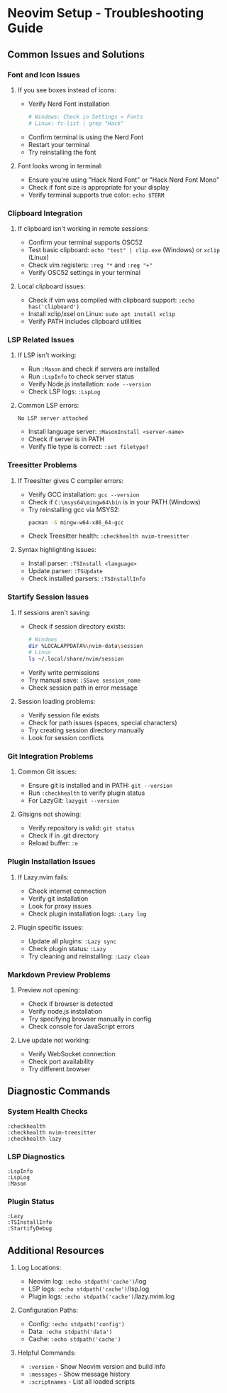 # Neovim Setup - Troubleshooting Guide

## Common Issues and Solutions

### Font and Icon Issues
1. If you see boxes instead of icons:
   - Verify Nerd Font installation
     ```powershell
     # Windows: Check in Settings > Fonts
     # Linux: fc-list | grep "Hack"
     ```
   - Confirm terminal is using the Nerd Font
   - Restart your terminal
   - Try reinstalling the font

2. Font looks wrong in terminal:
   - Ensure you're using "Hack Nerd Font" or "Hack Nerd Font Mono"
   - Check if font size is appropriate for your display
   - Verify terminal supports true color: `echo $TERM`

### Clipboard Integration
1. If clipboard isn't working in remote sessions:
   - Confirm your terminal supports OSC52
   - Test basic clipboard: `echo "test" | clip.exe` (Windows) or `xclip` (Linux)
   - Check vim registers: `:reg "*` and `:reg "+"`
   - Verify OSC52 settings in your terminal

2. Local clipboard issues:
   - Check if vim was compiled with clipboard support: `:echo has('clipboard')`
   - Install xclip/xsel on Linux: `sudo apt install xclip`
   - Verify PATH includes clipboard utilities

### LSP Related Issues
1. If LSP isn't working:
   - Run `:Mason` and check if servers are installed
   - Run `:LspInfo` to check server status
   - Verify Node.js installation: `node --version`
   - Check LSP logs: `:LspLog`

2. Common LSP errors:
   ```
   No LSP server attached
   ```
   - Install language server: `:MasonInstall <server-name>`
   - Check if server is in PATH
   - Verify file type is correct: `:set filetype?`

### Treesitter Problems
1. If Treesitter gives C compiler errors:
   - Verify GCC installation: `gcc --version`
   - Check if `C:\msys64\mingw64\bin` is in your PATH (Windows)
   - Try reinstalling gcc via MSYS2:
     ```bash
     pacman -S mingw-w64-x86_64-gcc
     ```
   - Check Treesitter health: `:checkhealth nvim-treesitter`

2. Syntax highlighting issues:
   - Install parser: `:TSInstall <language>`
   - Update parser: `:TSUpdate`
   - Check installed parsers: `:TSInstallInfo`

### Startify Session Issues
1. If sessions aren't saving:
   - Check if session directory exists:
     ```bash
     # Windows
     dir %LOCALAPPDATA%\nvim-data\session
     # Linux
     ls ~/.local/share/nvim/session
     ```
   - Verify write permissions
   - Try manual save: `:SSave session_name`
   - Check session path in error message

2. Session loading problems:
   - Verify session file exists
   - Check for path issues (spaces, special characters)
   - Try creating session directory manually
   - Look for session conflicts

### Git Integration Problems
1. Common Git issues:
   - Ensure git is installed and in PATH: `git --version`
   - Run `:checkhealth` to verify plugin status
   - For LazyGit: `lazygit --version`

2. Gitsigns not showing:
   - Verify repository is valid: `git status`
   - Check if in .git directory
   - Reload buffer: `:e`

### Plugin Installation Issues
1. If Lazy.nvim fails:
   - Check internet connection
   - Verify git installation
   - Look for proxy issues
   - Check plugin installation logs: `:Lazy log`

2. Plugin specific issues:
   - Update all plugins: `:Lazy sync`
   - Check plugin status: `:Lazy`
   - Try cleaning and reinstalling: `:Lazy clean`

### Markdown Preview Problems
1. Preview not opening:
   - Check if browser is detected
   - Verify node.js installation
   - Try specifying browser manually in config
   - Check console for JavaScript errors

2. Live update not working:
   - Verify WebSocket connection
   - Check port availability
   - Try different browser

## Diagnostic Commands

### System Health Checks
```vim
:checkhealth
:checkhealth nvim-treesitter
:checkhealth lazy
```

### LSP Diagnostics
```vim
:LspInfo
:LspLog
:Mason
```

### Plugin Status
```vim
:Lazy
:TSInstallInfo
:StartifyDebug
```

## Additional Resources

1. Log Locations:
   - Neovim log: `:echo stdpath('cache')`/log
   - LSP logs: `:echo stdpath('cache')`/lsp.log
   - Plugin logs: `:echo stdpath('cache')`/lazy.nvim.log

2. Configuration Paths:
   - Config: `:echo stdpath('config')`
   - Data: `:echo stdpath('data')`
   - Cache: `:echo stdpath('cache')`

3. Helpful Commands:
   - `:version` - Show Neovim version and build info
   - `:messages` - Show message history
   - `:scriptnames` - List all loaded scripts